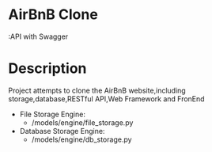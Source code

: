 # AirBnB Clone
:API with Swagger

# Description

Project attempts to clone the AirBnB website,including storage,database,RESTful API,Web Framework and FronEnd

* File Storage Engine:
    + /models/engine/file_storage.py
* Database Storage Engine:
    + /models/engine/db_storage.py
